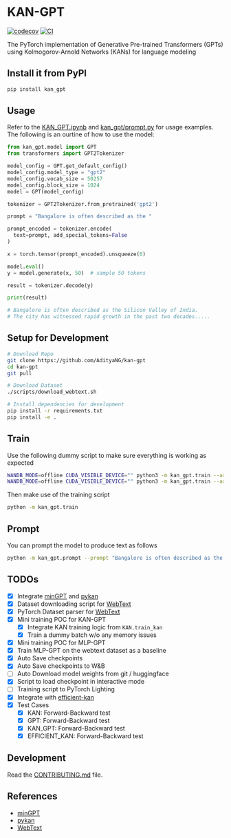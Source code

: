# KAN-GPT

[![codecov](https://codecov.io/gh/AdityaNG/kan-gpt/branch/main/graph/badge.svg?token=kan-gpt_token_here)](https://codecov.io/gh/AdityaNG/kan-gpt)
[![CI](https://github.com/AdityaNG/kan-gpt/actions/workflows/main.yml/badge.svg)](https://github.com/AdityaNG/kan-gpt/actions/workflows/main.yml)

The PyTorch implementation of Generative Pre-trained Transformers (GPTs) using Kolmogorov-Arnold Networks (KANs) for language modeling

## Install it from PyPI

```bash
pip install kan_gpt
```

## Usage

Refer to the [KAN_GPT.ipynb](KAN_GPT.ipynb) and [kan_gpt/prompt.py](kan_gpt/prompt.py) for usage examples. The following is an ourtine of how to use the model:

```py
from kan_gpt.model import GPT
from transformers import GPT2Tokenizer

model_config = GPT.get_default_config()
model_config.model_type = "gpt2"
model_config.vocab_size = 50257
model_config.block_size = 1024
model = GPT(model_config)

tokenizer = GPT2Tokenizer.from_pretrained('gpt2')

prompt = "Bangalore is often described as the "

prompt_encoded = tokenizer.encode(
  text=prompt, add_special_tokens=False
)

x = torch.tensor(prompt_encoded).unsqueeze(0)

model.eval()
y = model.generate(x, 50)  # sample 50 tokens

result = tokenizer.decode(y)

print(result)

# Bangalore is often described as the Silicon Valley of India.
# The city has witnessed rapid growth in the past two decades.....
```

## Setup for Development

```bash
# Download Repo
git clone https://github.com/AdityaNG/kan-gpt
cd kan-gpt
git pull

# Download Dataset
./scripts/download_webtext.sh

# Install dependencies for development
pip install -r requirements.txt
pip install -e .
```

## Train

Use the following dummy script to make sure everything is working as expected
```bash
WANDB_MODE=offline CUDA_VISIBLE_DEVICE="" python3 -m kan_gpt.train --architecture MLP --batch_size 1 --dummy_dataset --device cpu
WANDB_MODE=offline CUDA_VISIBLE_DEVICE="" python3 -m kan_gpt.train --architecture KAN --batch_size 1 --dummy_dataset --device cpu
```

Then make use of the training script
```bash
python -m kan_gpt.train
```

## Prompt

You can prompt the model to produce text as follows
```bash
python -m kan_gpt.prompt --prompt "Bangalore is often described as the " --model_path (checkpoint)
```

## TODOs

- [x] Integrate [minGPT](https://github.com/karpathy/minGPT) and [pykan](https://github.com/KindXiaoming/pykan)
- [x] Dataset downloading script for [WebText](https://github.com/openai/gpt-2-output-dataset)
- [x] PyTorch Dataset parser for [WebText](https://github.com/openai/gpt-2-output-dataset)
- [x] Mini training POC for KAN-GPT
  - [x] Integrate KAN training logic from `KAN.train_kan`
  - [x] Train a dummy batch w/o any memory issues
- [x] Mini training POC for MLP-GPT
- [x] Train MLP-GPT on the webtext dataset as a baseline
- [x] Auto Save checkpoints
- [x] Auto Save checkpoints to W&B
- [ ] Auto Download model weights from git / huggingface
- [x] Script to load checkpoint in interactive mode
- [ ] Training script to PyTorch Lighting
- [x] Integrate with [efficient-kan](https://github.com/Blealtan/efficient-kan/blob/master/src/efficient_kan/kan.py)
- [x] Test Cases
  - [x] KAN: Forward-Backward test
  - [x] GPT: Forward-Backward test
  - [x] KAN_GPT: Forward-Backward test
  - [x] EFFICIENT_KAN: Forward-Backward test

## Development

Read the [CONTRIBUTING.md](CONTRIBUTING.md) file.

## References

- [minGPT](https://github.com/karpathy/minGPT)
- [pykan](https://github.com/KindXiaoming/pykan)
- [WebText](https://github.com/openai/gpt-2-output-dataset)
